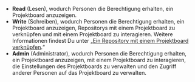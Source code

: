 - **Read** (Lesen), wodurch Personen die Berechtigung erhalten, ein Projektboard anzuzeigen.
- **Write** (Schreiben), wodurch Personen die Berechtigung erhalten, ein Projektboard anzuzeigen, Repositorys mit einem Projektboard zu verknüpfen und mit einem Projektboard zu interagieren. Weitere Informationen findest Du unter „[Ein Repository mit einem Projektboard verknüpfen](/articles/linking-a-repository-to-a-project-board).“
- **Admin** (Administrator), wodurch Personen die Berechtigung erhalten, ein Projektboard anzuzeigen, mit einem Projektboard zu interagieren, die Einstellungen des Projektboards zu verwalten und den Zugriff anderer Personen auf das Projektboard zu verwalten.
